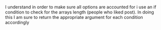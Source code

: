 I understand in order to make sure all options are accounted for i use an if condition to check for the arrays length (people who liked post). In doing this I am sure to return the appropriate argument for each condition accordingly


